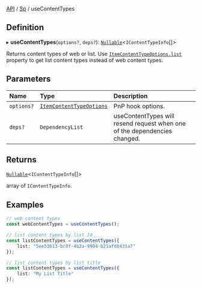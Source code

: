 [API](API/index.md) / [Sp](API/index.md#sp) / useContentTypes

## Definition

▸ **useContentTypes**(`options?`, `deps?`): [`Nullable`](NullableT.md#nullable)<`IContentTypeInfo`[]\>

Returns content types of web or list. Use [`ItemContentTypeOptions.list`](ItemContentTypeOptions.md#list) property to get list content types instead of web content types.

## Parameters

| Name | Type | Description |
| :------ | :------ | :------ |
| `options?` | [`ItemContentTypeOptions`](ItemContentTypeOptions.md) | PnP hook options. |
| `deps?` | `DependencyList` | useContentTypes will resend request when one of the dependencies changed. |

## Returns

[`Nullable`](NullableT.md#nullable)<`IContentTypeInfo`[]\>

array of `IContentTypeInfo`.

## Examples

```typescript
// web content types
const webContentTypes = useContentTypes();

// list content types by list Id
const listContentTypes = useContentTypes({
	list: "5ee53613-bc0f-4b2a-9904-b21afd8431a7"
});

// list content types by list title
const listContentTypes = useContentTypes({
	list: "My List Title"
});
```